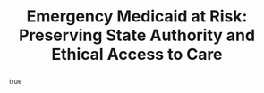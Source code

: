 ---
target: com_14
order: 14
authors: Budhu JA, Cleopatra E, <b>Schpero W</b>, Civelek Y, Au L, Gany FM
title: "Emergency Medicaid at Risk: Preserving State Authority and Ethical Access to Care"
link:
journal: New England Journal of Medicine
meta:
abstract: y
coverage: 
---